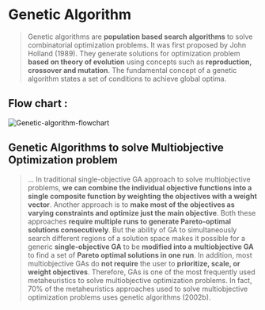 # Genetic Algorithm

> Genetic algorithms are **population based search algorithms** to solve combinatorial optimization problems. It was first proposed by John Holland (1989). They generate solutions for optimization problem **based on theory of evolution** using concepts such as
**reproduction, crossover and mutation**. The fundamental concept of a genetic algorithm states a set of conditions to achieve global optima. 

## Flow chart : 

![Genetic-algorithm-flowchart](https://www.researchgate.net/profile/Mohammad_Ahmadi_26/publication/282515103/figure/fig4/AS:281002573352965@1444007642236/Flow-chart-of-genetic-algorithm-for-optimization-end-68.png)

## Genetic Algorithms to solve Multiobjective Optimization problem

> ... In traditional single-objective GA approach
to solve multiobjective problems, **we can combine the individual objective functions into
a single composite function by weighting the objectives with a weight vector**. Another
approach is to **make most of the objectives as varying constraints and optimize just the
main objective**. Both these approaches **require multiple runs to generate Pareto-optimal
solutions consecutively**. But the ability of GA to simultaneously search different regions
of a solution space makes it possible for a generic **single-objective GA** to be **modified
into a multiobjective GA** to find a set of **Pareto optimal solutions in one run**. In addition,
most multiobjective GAs do **not require** the user to **prioritize, scale, or weight objectives**.
Therefore, GAs is one of the most frequently used metaheuristics to solve multiobjective
optimization problems. In fact, 70% of the metaheuristics approaches used to solve
multiobjective optimization problems uses genetic algorithms (2002b). 

